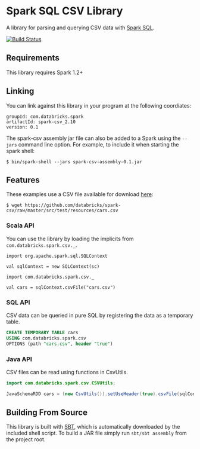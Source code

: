 # Spark SQL CSV Library

A library for parsing and querying CSV data with [Spark SQL](http://spark.apache.org/docs/latest/sql-programming-guide.html).

[![Build Status](https://travis-ci.org/databricks/spark-csv.svg?branch=master)](https://travis-ci.org/databricks/spark-csv)

## Requirements

This library requires Spark 1.2+

## Linking
You can link against this library in your program at the following coordiates:

```
groupId: com.databricks.spark
artifactId: spark-csv_2.10
version: 0.1
```
The spark-csv assembly jar file can also be added to a Spark using the `--jars` command line option.  For example, to include it when starting the spark shell:

```
$ bin/spark-shell --jars spark-csv-assembly-0.1.jar
```

## Features
These examples use a CSV file available for download [here](https://github.com/databricks/spark-csv/raw/master/src/test/resources/cars.csv):

```
$ wget https://github.com/databricks/spark-csv/raw/master/src/test/resources/cars.csv
```

### Scala API

You can use the library by loading the implicits from `com.databricks.spark.csv._`.

```
import org.apache.spark.sql.SQLContext

val sqlContext = new SQLContext(sc)

import com.databricks.spark.csv._

val cars = sqlContext.csvFile("cars.csv")
```

### SQL API
CSV data can be queried in pure SQL by registering the data as a temporary table.

```sql
CREATE TEMPORARY TABLE cars
USING com.databricks.spark.csv
OPTIONS (path "cars.csv", header "true")
```

### Java API
CSV files can be read using functions in CsvUtils.

```java
import com.databricks.spark.csv.CSVUtils;

JavaSchemaRDD cars = (new CsvUtils()).setUseHeader(true).csvFile(sqlContext, "cars.csv");
```

## Building From Source
This library is built with [SBT](http://www.scala-sbt.org/0.13/docs/Command-Line-Reference.html), which is automatically downloaded by the included shell script. To build a JAR file simply run `sbt/sbt assembly` from the project root.

